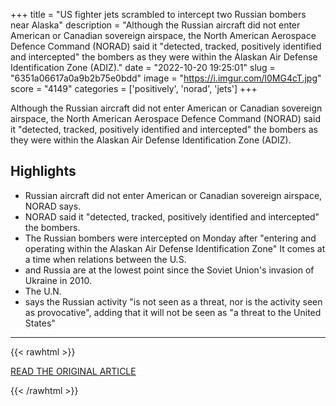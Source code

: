 +++
title = "US fighter jets scrambled to intercept two Russian bombers near Alaska"
description = "Although the Russian aircraft did not enter American or Canadian sovereign airspace, the North American Aerospace Defence Command (NORAD) said it \"detected, tracked, positively identified and intercepted\" the bombers as they were within the Alaskan Air Defense Identification Zone (ADIZ)."
date = "2022-10-20 19:25:01"
slug = "6351a06617a0a9b2b75e0bdd"
image = "https://i.imgur.com/l0MG4cT.jpg"
score = "4149"
categories = ['positively', 'norad', 'jets']
+++

Although the Russian aircraft did not enter American or Canadian sovereign airspace, the North American Aerospace Defence Command (NORAD) said it \"detected, tracked, positively identified and intercepted\" the bombers as they were within the Alaskan Air Defense Identification Zone (ADIZ).

## Highlights

- Russian aircraft did not enter American or Canadian sovereign airspace, NORAD says.
- NORAD said it "detected, tracked, positively identified and intercepted" the bombers.
- The Russian bombers were intercepted on Monday after "entering and operating within the Alaskan Air Defense Identification Zone" It comes at a time when relations between the U.S.
- and Russia are at the lowest point since the Soviet Union's invasion of Ukraine in 2010.
- The U.N.
- says the Russian activity "is not seen as a threat, nor is the activity seen as provocative", adding that it will not be seen as "a threat to the United States"

---

{{< rawhtml >}}
  <p class="article-category">
    <a target="_blank" href="https://news.sky.com/story/us-fighter-jets-scrambled-to-intercept-two-russian-bombers-near-alaska-12724373">READ THE ORIGINAL ARTICLE</a>
  </p>
{{< /rawhtml >}}
